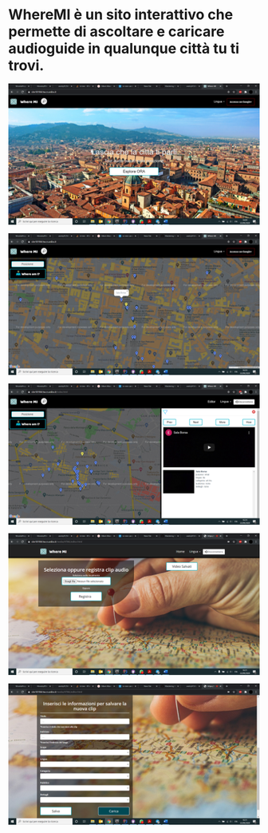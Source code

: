 # WhereMI è un sito interattivo che permette di ascoltare e caricare audioguide in qualunque città tu ti trovi. 

![GitHub Logo](/public/Screenshot%20(34).png)

![GitHub Logo](/public/Screenshot%20(35).png)

![GitHub Logo](/public/Screenshot%20(38).png)

![GitHub Logo](/public/Screenshot%20(36).png)

![GitHub Logo](/public/Screenshot%20(37).png)
